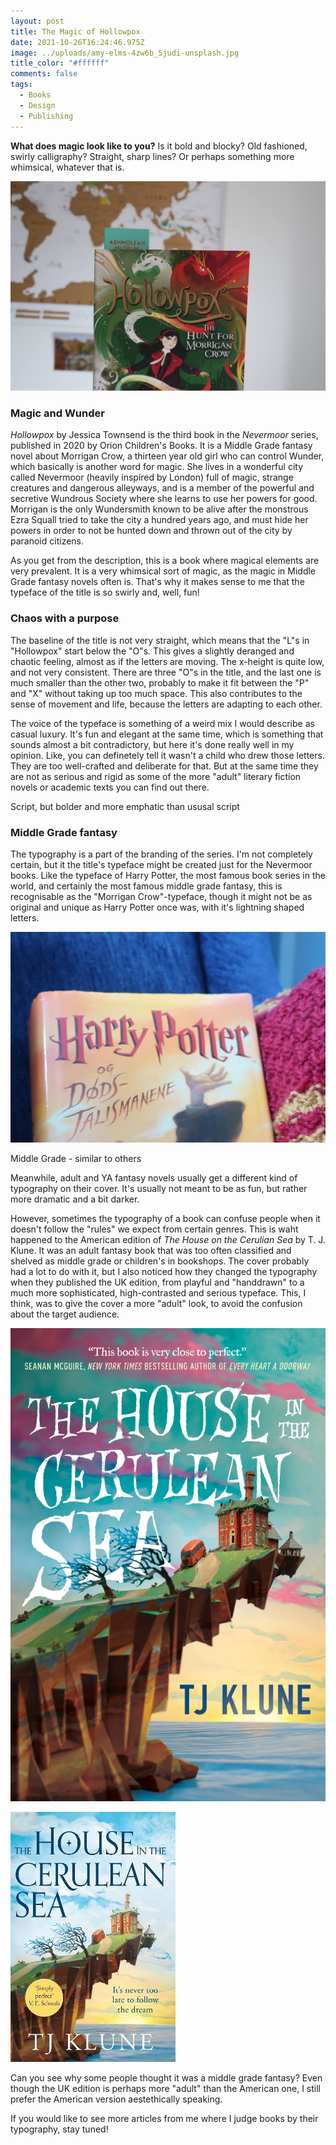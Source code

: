 ```yaml
---
layout: post
title: The Magic of Hollowpox
date: 2021-10-26T16:24:46.975Z
image: ../uploads/amy-elms-4zw6b_5judi-unsplash.jpg
title_color: "#ffffff"
comments: false
tags:
  - Books
  - Design
  - Publishing
---
```

**What does magic look like to you?** Is it bold and blocky? Old fashioned, swirly calligraphy? Straight, sharp lines? Or perhaps something more whimsical, whatever that is.   

![Hollowpox by Jessica Townsend](../uploads/20211007150203_img_3061.jpg)

### Magic and Wunder

*Hollowpox* by Jessica Townsend is the third book in the *Nevermoor* series, published in 2020 by Orion Children's Books. It is a Middle Grade fantasy novel about Morrigan Crow, a thirteen year old girl who can control Wunder, which basically is another word for magic. She lives in a wonderful city called Nevermoor (heavily inspired by London) full of magic, strange creatures and dangerous alleyways, and is a member of the powerful and secretive Wundrous Society where she learns to use her powers for good. Morrigan is the only Wundersmith known to be alive after the monstrous Ezra Squall tried to take the city a hundred years ago, and must hide her powers in order to not be hunted down and thrown out of the city by paranoid citizens. 

As you get from the description, this is a book where magical elements are very prevalent. It is a very whimsical sort of magic, as the magic in Middle Grade fantasy novels often is. That's why it makes sense to me that the typeface of the title is so swirly and, well, fun! 



### Chaos with a purpose

The baseline of the title is not very straight, which means that the "L"s in "Hollowpox" start below the "O"s. This gives a slightly deranged and chaotic feeling, almost as if the letters are moving. The x-height is quite low, and not very consistent. There are three "O"s in the title, and the last one is much smaller than the other two, probably to make it fit between the "P" and "X" without taking up too much space. This also contributes to the sense of movement and life, because the letters are adapting to each other. 

The voice of the typeface is something of a weird mix I would describe as casual luxury. It's fun and elegant at the same time, which is something that sounds almost a bit contradictory, but here it's done really well in my opinion. Like, you can definetely tell it wasn't a child who drew those letters. They are too well-crafted and deliberate for that. But at the same time they are not as serious and rigid as some of the more "adult" literary fiction novels or academic texts you can find out there. 

Script, but bolder and more emphatic than ususal script

 

### Middle Grade fantasy

The typography is a part of the branding of the series. I'm not completely certain, but it the title's typeface might be created just for the Nevermoor books. Like the typeface of Harry Potter, the most famous book series in the world, and certainly the most famous middle grade fantasy, this is recognisable as the "Morrigan Crow"-typeface, though it might not be as original and unique as Harry Potter once was, with it's lightning shaped letters. 

![The typeface of Harry Potter](../uploads/img_2022.jpg)

Middle Grade - similar to others 

Meanwhile, adult and YA fantasy novels usually get a different kind of typography on their cover. It's usually not meant to be as fun, but rather more dramatic and a bit darker. 

However, sometimes the typography of a book can confuse people when it doesn't follow the "rules" we expect from certain genres. This is waht happened to the American edition of *The House on the Cerulian Sea* by T. J. Klune. It was an adult fantasy book that was too often classified and shelved as middle grade or children's in bookshops. The cover probably had a lot to do with it, but I also noticed how they changed the typography when they published the UK edition, from playful and "handdrawn" to a much more sophisticated, high-contrasted and serious typeface. This, I think, was to give the cover a more "adult" look, to avoid the confusion about the target audience. 

![The American edition of The House in the Cerulean Sea by T. J. Klune. Image from Goodreads.com](../uploads/45047384.jpg)

![The UK edition of The House in the Cerulean Sea. Image from Goodreads.com](../uploads/58506799.jpg)

Can you see why some people thought it was a middle grade fantasy? Even though the UK edition is perhaps more "adult" than the American one, I still prefer the American version aestethically speaking. 

If you would like to see more articles from me where I judge books by their typography, stay tuned!